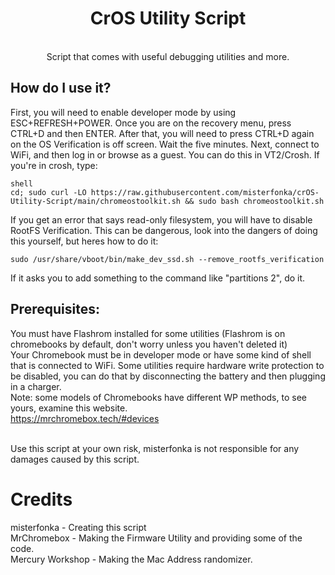<div align="center">
    <h1>CrOS Utility Script</h1><br>
    Script that comes with useful debugging utilities and more.
</div>

## How do I use it?
First, you will need to enable developer mode by using ESC+REFRESH+POWER. Once you are on the recovery menu, press CTRL+D
and then ENTER. After that, you will need to press CTRL+D again on the OS Verification is off screen. Wait the five minutes.
Next, connect to WiFi, and then log in or browse as a guest. You can do this in VT2/Crosh. If you're in crosh, type:

```
shell
cd; sudo curl -LO https://raw.githubusercontent.com/misterfonka/crOS-Utility-Script/main/chromeostoolkit.sh && sudo bash chromeostoolkit.sh
```

If you get an error that says read-only filesystem, you will have to disable RootFS Verification. This can be dangerous, look into
the dangers of doing this yourself, but heres how to do it:

```
sudo /usr/share/vboot/bin/make_dev_ssd.sh --remove_rootfs_verification
```

If it asks you to add something to the command like "partitions 2", do it.
## Prerequisites:
You must have Flashrom installed for some utilities (Flashrom is on chromebooks by default, don't worry unless you haven't deleted it) <br>
Your Chromebook must be in developer mode or have some kind of shell that is connected to WiFi.
Some utilities require hardware write protection to be disabled, you can do that by disconnecting the battery and then plugging in a charger. <br>
Note: some models of Chromebooks have different WP methods, to see yours, examine this website. <br>
https://mrchromebox.tech/#devices <br><br>

Use this script at your own risk, misterfonka is not responsible for any damages caused by this script.

# Credits
misterfonka - Creating this script <br>
MrChromebox - Making the Firmware Utility and providing some of the code. <br>
Mercury Workshop - Making the Mac Address randomizer. <br>
